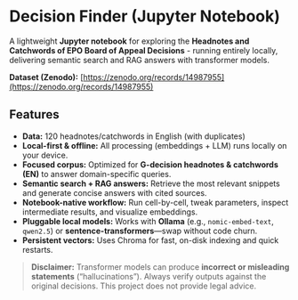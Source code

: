 # Decision Finder (Jupyter Notebook)

A lightweight **Jupyter notebook** for exploring the **Headnotes and Catchwords of EPO Board of Appeal Decisions** - running entirely locally, delivering semantic search and RAG answers with transformer models.

**Dataset (Zenodo):** [https://zenodo.org/records/14987955](https://zenodo.org/records/14987955)

## Features
- **Data:** 120 headnotes/catchwords in English (with duplicates)
- **Local-first & offline:** All processing (embeddings + LLM) runs locally on your device.
- **Focused corpus:** Optimized for **G-decision headnotes & catchwords (EN)** to answer domain-specific queries.
- **Semantic search + RAG answers:** Retrieve the most relevant snippets and generate concise answers with cited sources.
- **Notebook-native workflow:** Run cell-by-cell, tweak parameters, inspect intermediate results, and visualize embeddings.
- **Pluggable local models:** Works with **Ollama** (e.g., `nomic-embed-text`, `qwen2.5`) or **sentence-transformers**—swap without code churn.
- **Persistent vectors:** Uses Chroma for fast, on-disk indexing and quick restarts.

> **Disclaimer:** Transformer models can produce **incorrect or misleading statements** (“hallucinations”). Always verify outputs against the original decisions. This project does not provide legal advice.

